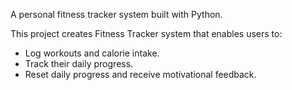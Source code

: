 A personal fitness tracker system built with Python.

This project creates Fitness Tracker system that enables users to:

* Log workouts and calorie intake.
* Track their daily progress.
* Reset daily progress and receive motivational feedback.

